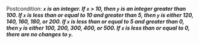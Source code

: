 Postcondition: ***`x` is an integer. If `x` > 10, then `y` is an integer greater than 100. If `x` is less than or equal to 10 and greater than 5, then `y` is either 120, 140, 160, 180, or 200. If `x` is less than or equal to 5 and greater than 0, then `y` is either 100, 200, 300, 400, or 500. If `x` is less than or equal to 0, there are no changes to `y`.***